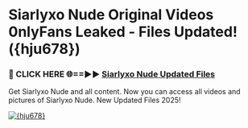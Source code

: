 # Siarlyxo Nude Original Videos 0nlyFans Leaked - Files Updated! ({hju678})

<h3>🔴 CLICK HERE 🌐==►► <a href="https://tinyurl.com/ms9xzufz" rel="nofollow">Siarlyxo Nude Updated Files</a></h3>

Get Siarlyxo Nude and all content. Now you can access all videos and pictures of Siarlyxo Nude. New Updated Files 2025!

[![{hju678}](https://i.imgur.com/PQ7UWWw.gif)](https://tinyurl.com/ms9xzufz)